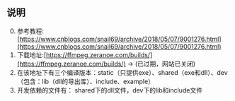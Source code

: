 ## 说明
0. 参考教程:[https://www.cnblogs.com/snail69/archive/2018/05/07/9001276.html](https://www.cnblogs.com/snail69/archive/2018/05/07/9001276.html)
1. 下载地址:[https://ffmpeg.zeranoe.com/builds/](https://ffmpeg.zeranoe.com/builds/)  -> (已过期，网站已关闭)
2. 在该地址下有三个编译版本：static（只提供exe）、shared（exe和dll）、dev（包含：lib（dll的导出库）、include、example）
3. 开发依赖的文件有： shared下的dll文件，dev下的lib和include文件
